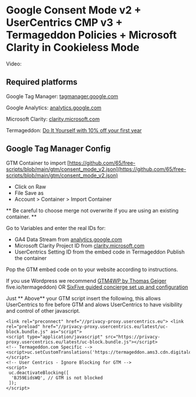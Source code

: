 # Google Consent Mode v2 + UserCentrics CMP v3 + Termageddon Policies + Microsoft Clarity in Cookieless Mode

Video: 

## Required platforms 
Google Tag Manager: [tagmanager.google.com](https://tagmanager.google.com)

Google Analytics: [analytics.google.com](https://analytics.google.com)

Microsoft Clarity: [clarity.microsoft.com](https://clarity.microsoft.com)

Termageddon: [Do It Yourself with 10% off your first year](https://go.sixfive.io/termageddon) 

## Google Tag Manager Config
GTM Container to import [https://github.com/65/free-scripts/blob/main/gtm/consent_mode_v2.json](https://github.com/65/free-scripts/blob/main/gtm/consent_mode_v2.json) 
- Click on Raw
- File Save as
- Account > Container > Import Container 

** Be careful to choose merge not overwrite if you are using an existing container. ** 

Go to Variables and enter the real IDs for: 
- GA4 Data Stream from [analytics.google.com](https://analytics.google.com) 
- Microsoft Clarity Project ID from [clarity.microsoft.com](https://clarity.microsoft.com) 
- UserCentrics Setting ID from the embed code in Termageddon 
Publish the container

Pop the GTM embed code on to your website according to instructions. 

If you use Wordpress we recommend [GTM4WP by Thomas Geiger](https://wordpress.org/plugins/duracelltomi-google-tag-manager/)
five.io/termageddon) OR [SixFive guided concierge set up and configuration](https://sixfive.io/products/wordpress/legals/)

Just ** Above** your GTM script insert the following, this allows UserCentrics to fire before GTM and alows UserCentrics to have visibility and control of other javascript. 
```
<link rel="preconnect" href="//privacy-proxy.usercentrics.eu"> <link rel="preload" href="//privacy-proxy.usercentrics.eu/latest/uc-block.bundle.js" as="script"> 
<script type="application/javascript" src="https://privacy-proxy.usercentrics.eu/latest/uc-block.bundle.js"></script>
<!-- Termageddon.com Specific -->
<script>uc.setCustomTranslations('https://termageddon.ams3.cdn.digitaloceanspaces.com/translations/');</script>
<!-- User Centrics - Ignore Blocking for GTM -->
<script>
 uc.deactivateBlocking([
  'BJ59EidsWQ', // GTM is not blocked
 ]);
</script>
```
